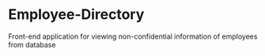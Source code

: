 # Employee-Directory
Front-end application for viewing non-confidential information of employees from database
